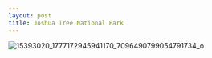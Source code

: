 ```yaml
---
layout: post
title: Joshua Tree National Park
---
```


![15393020_1777172945941170_7096490799054791734_o](https://user-images.githubusercontent.com/26464535/35768405-6c5ef018-093e-11e8-974b-1922feba1981.jpg)
